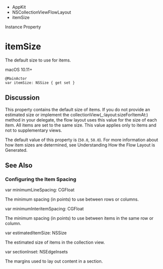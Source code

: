 

- AppKit
- NSCollectionViewFlowLayout
-  itemSize 

Instance Property

# itemSize

The default size to use for items.

macOS 10.11+

``` source
@MainActor
var itemSize: NSSize { get set }
```

## Discussion

This property contains the default size of items. If you do not provide an estimated size or implement the collectionView(_:layout:sizeForItemAt:) method in your delegate, the flow layout uses this value for the size of each item. All items are set to the same size. This value applies only to items and not to supplementary views.

The default value of this property is (`50.0`, `50.0`). For more information about how item sizes are determined, see Understanding How the Flow Layout is Generated.

## See Also

### Configuring the Item Spacing

var minimumLineSpacing: CGFloat

The minimum spacing (in points) to use between rows or columns.

var minimumInteritemSpacing: CGFloat

The minimum spacing (in points) to use between items in the same row or column.

var estimatedItemSize: NSSize

The estimated size of items in the collection view.

var sectionInset: NSEdgeInsets

The margins used to lay out content in a section.

